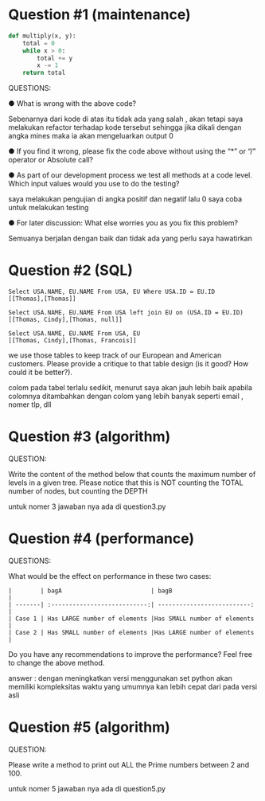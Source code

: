# Question #1 (maintenance)
```py
def multiply(x, y):
    total = 0
    while x > 0:
        total += y
        x -= 1
    return total
```
QUESTIONS:

● What is wrong with the above code?

Sebenarnya dari kode di atas itu tidak ada yang salah , akan tetapi saya melakukan refactor terhadap kode tersebut sehingga jika dikali dengan angka mines maka ia akan mengeluarkan output 0

● If you find it wrong, please fix the code above without using the “*” or “/” operator or Absolute call? 

● As part of our development process we test all methods at a code level. Which input values would you use to do the testing? 

saya melakukan pengujian di angka positif dan negatif lalu 0 saya coba untuk melakukan testing

● For later discussion: What else worries you as you fix this problem?

Semuanya berjalan dengan baik dan tidak ada yang perlu saya hawatirkan


# Question #2 (SQL)

```
Select USA.NAME, EU.NAME From USA, EU Where USA.ID = EU.ID
[[Thomas],[Thomas]]
```

```
Select USA.NAME, EU.NAME From USA left join EU on (USA.ID = EU.ID)
[[Thomas, Cindy],[Thomas, null]]
```

```
Select USA.NAME, EU.NAME From USA, EU
[[Thomas, Cindy],[Thomas, Francois]]
```

we use those tables to keep track of our European and American customers. Please provide a critique to that table design (is it good? How could it be better?).

colom pada tabel terlalu sedikit, menurut saya akan jauh lebih baik apabila colomnya ditambahkan dengan colom yang lebih banyak seperti email , nomer tlp, dll

# Question #3 (algorithm)

QUESTION:

Write the content of the method below that counts the maximum number of levels in a given tree. Please notice that this is NOT counting the TOTAL number of nodes, but counting the DEPTH

untuk nomer 3 jawaban nya ada di question3.py

# Question #4 (performance)
QUESTIONS:

What would be the effect on performance in these two cases:
```
|        | bagA                         | bagB                        |
| -------| :---------------------------:| --------------------------: |
| Case 1 | Has LARGE number of elements |Has SMALL number of elements |
| Case 2 | Has SMALL number of elements |Has LARGE number of elements |

```

Do you have any recommendations to improve the performance? Feel free to change the above method.

answer : dengan meningkatkan versi menggunakan set python akan memiliki kompleksitas waktu yang umumnya kan lebih cepat dari pada versi asli

# Question #5 (algorithm)
QUESTION:

Please write a method to print out ALL the Prime numbers between 2 and 100.

untuk nomer 5 jawaban nya ada di question5.py